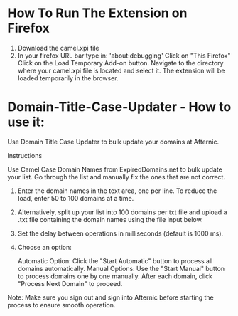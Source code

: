# How To Run The Extension on Firefox
1. Download the camel.xpi file
2. In your firefox URL bar type in: 'about:debugging'
    Click on "This Firefox"
    Click on the Load Temporary Add-on button.
    Navigate to the directory where your camel.xpi file is located and select it.
    The extension will be loaded temporarily in the browser.


# Domain-Title-Case-Updater - How to use it:
Use Domain Title Case Updater to bulk update your domains at Afternic.


Instructions

Use Camel Case Domain Names from ExpiredDomains.net to bulk update your list. Go through the list and manually fix the ones that are not correct.

1. Enter the domain names in the text area, one per line. To reduce the load, enter 50 to 100 domains at a time.

2. Alternatively, split up your list into 100 domains per txt file and upload a .txt file containing the domain names using the file input below.

3. Set the delay between operations in milliseconds (default is 1000 ms).

4. Choose an option:

    Automatic Option: Click the "Start Automatic" button to process all domains automatically.
    Manual Options: Use the "Start Manual" button to process domains one by one manually. After each domain, click "Process Next Domain" to proceed.

Note: Make sure you sign out and sign into Afternic before starting the process to ensure smooth operation.
